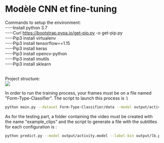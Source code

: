 # Modèle CNN et fine-tuning
Commands to setup the environment:\
----Install python 3.7 \
----Curl https://bootstrap.pypa.io/get-pip.py -o get-pip.py\
----Pip3 install virtualenv\
----Pip3 install tensorflow==1.15\
----Pip3 install keras\
----Pip3 install opencv-python\
----Pip3 install imutils\
----Pip3 install sklearn

\
Project structure:\
![](https://github.com/Stakhan/Projet_Recherche/blob/master/fine-tunning-deeplearning-master/output/plots/Capture.PNG)

In order to run the training process, your frames must be on a file named "Form-Type-Classifier". The script to launch this process is :\
```bash
python main.py --dataset Form-Type-Classifier/data --model output/activity.model --label-bin output/lb.pickle --epochs 50
```
As for the testing part, a folder containing the video must be created with the name "example_clips" and the script to generate a file with the subtitles for each configuration is :


```bash
python predict.py --model output/activity.model --label-bin output/lb.pickle --input example_clips/YourFileName.mp4 --output output/results.avi --size 128```

